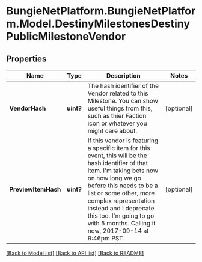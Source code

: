 # BungieNetPlatform.BungieNetPlatform.Model.DestinyMilestonesDestinyPublicMilestoneVendor
## Properties

Name | Type | Description | Notes
------------ | ------------- | ------------- | -------------
**VendorHash** | **uint?** | The hash identifier of the Vendor related to this Milestone. You can show useful things from this, such as thier Faction icon or whatever you might care about. | [optional] 
**PreviewItemHash** | **uint?** | If this vendor is featuring a specific item for this event, this will be the hash identifier of that item. I&#39;m taking bets now on how long we go before this needs to be a list or some other, more complex representation instead and I deprecate this too. I&#39;m going to go with 5 months. Calling it now, 2017-09-14 at 9:46pm PST. | [optional] 

[[Back to Model list]](../README.md#documentation-for-models) [[Back to API list]](../README.md#documentation-for-api-endpoints) [[Back to README]](../README.md)

